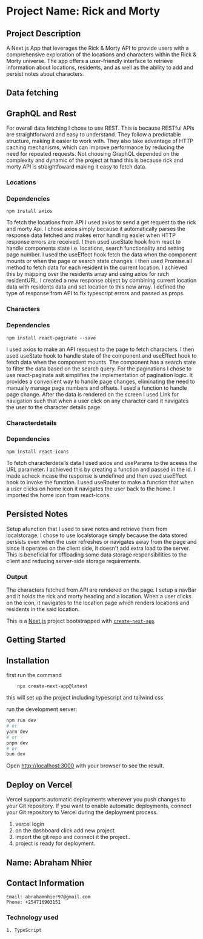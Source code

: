 # Project Name: Rick and Morty
## Project Description
A Next.js App  that leverages the Rick & Morty API to provide users with a comprehensive exploration of the locations and characters within the Rick & Morty universe. The app offers a user-friendly interface to retrieve information about locations, residents, and as well as the ability to add and persist notes about characters.

## Data fetching 
## GraphQL and Rest
For overall data fetching I chose to use REST. This is because RESTful APIs are straightforward and easy to understand. They follow a predictable structure, making it easier to work with. They also take advantage of HTTP caching mechanisms, which can improve performance by reducing the need for repeated requests. Not choosing GraphQL depended on the complexity and dynamic of the project at hand this is because rick and morty API is straightfoward making it easy to fetch data.

### Locations
### Dependencies 
    npm install axios
    
To fetch the locations from API I used axios to send a get request to the rick and morty Api.
I chose axios simply because it automatically parses the response data fetched and makes error handling easier when HTTP response errors are received.
I then used useState hook from react to handle components state i.e. locations, search functionality and setting page number.
I used the useEffect hook fetch the data when the component mounts or when the page or search state changes.
I then used Promise.all method to fetch data for each resident in the current location. I achieved this by mapping over the residents array and using axios for rach residentURL.
I created a new response object by combining current location data with residents data and set location to this new array.
I defined the type of response from API to fix typescript errors and passed as props.

### Characters
### Dependencies
    npm install react-paginate --save
I used axios to make an API resquest to the page to fetch characters.
I then used useState hook to handle state of the component and useEffect hook to fetch data when the component mounts.
The component has a search state to filter the data based on the search query.
For the paginations I chose to use react-paginate asit simplifies the implementation of pagination logic. It provides a convenient way to handle page changes, eliminating the need to manually manage page numbers and offsets.
I used a function to handle page change.
After the data is rendered on the screen I used Link for navigation  such that when a user click on any character card it navigates the user to the character details page.

### Characterdetails
### Dependencies
    npm install react-icons
 To fetch characterdetails data I used axios and useParams to the aceess the URL parameter. I achieved  this by creating a function and passed in the id. I made acheck incase the response is undefined and then used useEffect hook to invoke the function.
 I used useRouter to make a function that when a user clicks on home icon it navigates the user back to the home.
 I imported the home icon from react-icons.

 ## Persisted Notes 
 Setup afunction that I used to save notes and retrieve them from localstorage.
 I chose to use localstorage simply because the data stored persists even when the user refreshes or navigates away from the page and since it operates on the client side, it doesn't add extra load to the server. This is beneficial for offloading some data storage responsibilities to the client and reducing server-side storage requirements.

### Output 
The characters fetched from API are rendered on the page. I setup a navBar and it holds the rick and morty heading and a location. When a user clicks on the icon, it navigates to the location page which renders locations and residents in the said location.



This is a [Next.js](https://nextjs.org/) project bootstrapped with [`create-next-app`](https://github.com/vercel/next.js/tree/canary/packages/create-next-app).

## Getting Started
## Installation
first run the command

        npx create-next-app@latest
        
 this will set up the project including typescript and tailwind css    

 run the development server:

```bash
npm run dev
# or
yarn dev
# or
pnpm dev
# or
bun dev
```

Open [http://localhost:3000](http://localhost:3000) with your browser to see the result.


## Deploy on Vercel

Vercel supports automatic deployments whenever you push changes to your Git repository. If you want to enable automatic deployments, connect your Git repository to Vercel during the deployment process.

1. vercel login
2. on the dashboard click add new project
3. import the git repo and connect it the project..
4. project is ready for deployment.


## Name: Abraham Nhier
## Contact Information

    Email: abrahamnhier97@gmail.com
    Phone: +254716903151

### Technology used
    1. TypeScript 

